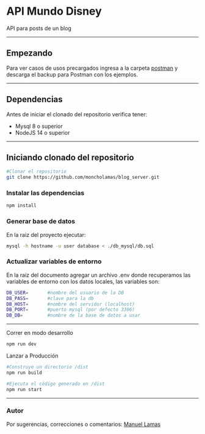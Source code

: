 # API Mundo Disney

API para posts de un blog

___


## Empezando

Para ver casos de usos precargados ingresa a la carpeta [postman](https://github.com/moncholamas/blog_server/tree/master/postman) y descarga el backup para Postman con los ejemplos.

___

## Dependencias
Antes de iniciar el clonado del repositorio verifica tener:

- Mysql 8 o superior
- NodeJS 14 o superior


***


## Iniciando clonado del repositorio
```sh
#Clonar el repositorio 
git clone https://github.com/moncholamas/blog_server.git

```

### Instalar las dependencias
```sh
npm install
```

### Generar base de datos
En la raiz del proyecto ejecutar:
```sh
mysql -h hostname -u user database < ./db_mysql/db.sql

```

### Actualizar variables de entorno
En la raiz del documento agregar un archivo .env donde recuperamos las variables de entorno con los datos locales, las variables son:

```sh
DB_USER=       #nombre del usuario de la DB
DB_PASS=       #clave para la db
DB_HOST=       #nombre del servidor (localhost)
DB_PORT=       #puerto mysql (por defecto 3306)
DB_DB=         #nombre de la base de datos a usar
```

___




Correr en modo desarrollo

```sh
npm run dev
```

Lanzar a Producción

```sh
#Construye un directorio /dist
npm run build 

#Ejecuta el código generado en /dist
npm run start
```

___



### Autor
Por sugerencias, correcciones o comentarios: 
[Manuel Lamas](https://github.com/moncholamas/)